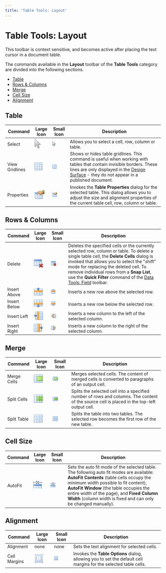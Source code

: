 ```yaml
---
title: 'Table Tools: Layout'
---
```

# Table Tools: Layout
This toolbar is context sensitive, and becomes active after placing the text cursor in a document table.

The commands available in the **Layout** toolbar of the **Table Tools** category are divided into the following sections.
* [Table](#table)
* [Rows &amp; Columns](#rowsandcolumns)
* [Merge](#merge)
* [Cell Size](#cellsize)
* [Alignment](#alignment)

## <a name="table"/>Table
| Command | Large Icon | Small Icon | Description |
|---|---|---|---|
| Select | ![icon-toolbar-table-tools-layout-select](../../../../images/Img20644.png) | ![icon-small-toolbar-table-tools-layout-select](../../../../images/Img20657.png) | Allows you to select a cell, row, column or table. |
| View Gridlines | ![icon-toolbar-table-tools-layout-view-gridlines](../../../../images/Img20647.png) | ![icon-small-toolbar-table-tools-layout-view-gridlines](../../../../images/Img20660.png) | Shows or hides table gridlines. This command is useful when working with tables that contain invisible borders. These lines are only displayed in the [Design Surface](../../../../../interface-elements-for-desktop/articles/snap-reporting-engine/graphical-user-interface/snap-application-elements/design-surface.md) - they do not appear in a published document. |
| Properties | ![icon-toolbar-table-tools-layout-properties](../../../../images/Img20643.png) | ![icon-small-toolbar-table-tools-layout-properties](../../../../images/Img20656.png) | Invokes the **Table Properties** dialog for the selected table. This dialog allows you to adjust the size and alignment properties of the current table cell, row, column or table. |

## <a name="rowsandcolumns"/>Rows &amp; Columns
| Command | Large Icon | Small Icon | Description |
|---|---|---|---|
| Delete | ![icon-toolbar-table-tools-layout-delete](../../../../images/Img20637.png) | ![icon-small-toolbar-table-tools-layout-delete](../../../../images/Img20650.png) | Deletes the specified cells or the currently selected row, column or table. To delete a single table cell, the **Delete Cells** dialog is invoked that allows you to select the "shift" mode for replacing the deleted cell. To remove individual rows from a **Snap List**, use the **Quick Filter** command of the [Data Tools: Field](../../../../../interface-elements-for-desktop/articles/snap-reporting-engine/graphical-user-interface/main-toolbar/data-tools-field.md) toolbar. |
| Insert Above | ![icon-toolbar-table-tools-layout-insert-rows-above](../../../../images/Img20640.png) | ![icon-small-toolbar-table-tools-layout-insert-columns-above](../../../../images/Img20653.png) | Inserts a new row above the selected row. |
| Insert Below | ![icon-toolbar-table-tools-layout-insert-rows-below](../../../../images/Img20641.png) | ![icon-small-toolbar-table-tools-layout-insert-columns-below](../../../../images/Img20654.png) | Inserts a new row below the selected row. |
| Insert Left | ![icon-toolbar-table-tools-layout-insert-columns-left](../../../../images/Img20639.png) | ![icon-small-toolbar-table-tools-layout-insert-columns-left](../../../../images/Img20651.png) | Inserts a new column to the left of the selected column. |
| Insert Right | ![icon-toolbar-table-tools-layout-insert-columns-right](../../../../images/Img20638.png) | ![icon-small-toolbar-table-tools-layout-insert-columns-right](../../../../images/Img20652.png) | Inserts a new column to the right of the selected column. |

## <a name="merge"/>Merge
| Command | Large Icon | Small Icon | Description |
|---|---|---|---|
| Merge Cells | ![icon-toolbar-table-tools-layout-merge-cells](../../../../images/Img20642.png) | ![icon-small-toolbar-table-tools-layout-merge-cells](../../../../images/Img20655.png) | Merges selected cells. The content of merged cells is converted to paragraphs of an output cell. |
| Split Cells | ![icon-toolbar-table-tools-layout-split-cells](../../../../images/Img20645.png) | ![icon-small-toolbar-table-tools-layout-split-cells](../../../../images/Img20658.png) | Splits the selected cell into a specified number of rows and columns. The content of the source cell is placed in the top-left output cell. |
| Split Table | ![icon-toolbar-table-tools-layout-split-table](../../../../images/Img20646.png) | ![icon-small-toolbar-table-tools-layout-split-table](../../../../images/Img20659.png) | Splits the table into two tables. The selected row becomes the first row of the new table. |

## <a name="cellsize"/>Cell Size
| Command | Large Icon | Small Icon | Description |
|---|---|---|---|
| AutoFit | ![icon-toolbar-table-tools-layout-auto-fit](../../../../images/Img20635.png) | ![icon-small-toolbar-table-tools-layout-auto-fit](../../../../images/Img20648.png) | Sets the auto fit mode of the selected table. The following auto fit modes are available: **AutoFit Contents** (table cells occupy the minimum width possible to fit content), **AutoFit Window** (the table occupies the entire width of the page), and **Fixed Column Width** (column width is fixed and can only be changed manually). |

## <a name="alignment"/>Alignment
| Command | Large Icon | Small Icon | Description |
|---|---|---|---|
| Alignment | none | none | Sets the text alignment for selected cells. |
| Cell Margins | ![icon-toolbar-table-tools-layout-cell-margins](../../../../images/Img20636.png) | ![icon-small-toolbar-table-tools-layout-cell-margins](../../../../images/Img20649.png) | Invokes the **Table Options** dialog, allowing you to set the default cell margins for the selected table cells. |